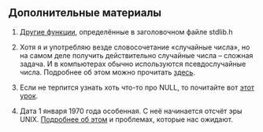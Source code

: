 ## Дополнительные материалы

1. [Другие функции](https://ru.wikipedia.org/wiki/Stdlib.h), определённые в заголовочном файле stdlib.h

2. Хотя я и употребляю везде словосочетание «случайные числа», но на самом деле получить действительно случайные числа – сложная задача. И в компьютерах обычно используются псевдослучайные числа. Подробнее об этом можно прочитать [здесь](https://ru.wikipedia.org/wiki/%D0%93%D0%B5%D0%BD%D0%B5%D1%80%D0%B0%D1%82%D0%BE%D1%80_%D0%BF%D1%81%D0%B5%D0%B2%D0%B4%D0%BE%D1%81%D0%BB%D1%83%D1%87%D0%B0%D0%B9%D0%BD%D1%8B%D1%85_%D1%87%D0%B8%D1%81%D0%B5%D0%BB).

3. Если не терпится узнать хоть что-то про NULL, то почитайте вот [этот урок](https://youngcoder.ru/lessons/10/ukazateli.php).

4. Дата 1 января 1970 года особенная. С неё начинается отсчёт эры UNIX. [Подробнее об этом](https://ru.wikipedia.org/wiki/UNIX-%D0%B2%D1%80%D0%B5%D0%BC%D1%8F) и проблемах, которые нас ожидают.